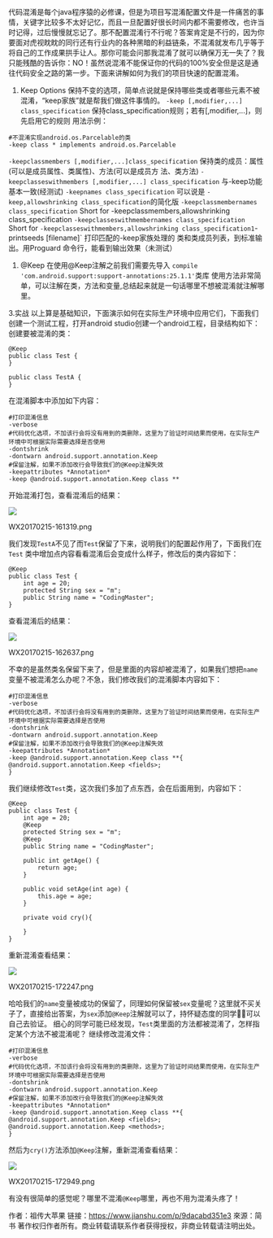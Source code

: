 代码混淆是每个java程序猿的必修课，但是为项目写混淆配置文件是一件痛苦的事情，关键字比较多不太好记忆，而且一旦配置好很长时间内都不需要修改，也许当时记得，过后慢慢就忘记了。那不配置混淆行不行呢？答案肯定是不行的，因为你要面对虎视眈眈的同行还有行业内的各种黑暗的利益链条，不混淆就发布几乎等于将自己的工作成果拱手让人。那你可能会问那我混淆了就可以确保万无一失了？我只能残酷的告诉你：NO！虽然说混淆不能保证你的代码的100%安全但是这是通往代码安全之路的第一步。下面来讲解如何为我们的项目快速的配置混淆。

1.  Keep Options 保持不变的选项，简单点说就是保持哪些类或者哪些元素不被混淆，“keep家族”就是帮我们做这件事情的。
    `-keep [,modifier,...] class_specification`
    保持class_specification规则；若有[,modifier,...]，则先启用它的规则
    用法示例：

```
#不混淆实现android.os.Parcelable的类
-keep class * implements android.os.Parcelable

```

`-keepclassmembers [,modifier,...]class_specification`
保持类的成员：属性(可以是成员属性、类属性)、方法(可以是成员方 法、类方法)
`-keepclasseswithmembers [,modifier,...] class_specification`
与-keep功能基本一致(经测试)
`-keepnames class_specification`
可以说是 `-keep,allowshrinking class_specification`的简化版
`-keepclassmembernames class_specification`
Short for -keepclassmembers,allowshrinking class_specification
`-keepclasseswithmembernames class_specification`
Short for `-keepclasseswithmembers,allowshrinking class_specification1`-printseeds [filename]`
打印匹配的-keep家族处理的 类和类成员列表，到标准输出。用Proguard 命令行，能看到输出效果（未测试）

1.  @Keep
    在使用@Keep注解之前我们需要先导入
    `compile 'com.android.support:support-annotations:25.1.1'`类库
    使用方法非常简单，可以注解在类，方法和变量,总结起来就是一句话哪里不想被混淆就注解哪里。

3.实战
以上算是基础知识，下面演示如何在实际生产环境中应用它们，下面我们创建一个测试工程，打开android studio创建一个android工程，目录结构如下：
创建要被混淆的类：

```
@Keep
public class Test {
}

public class TestA {
}

```

在混淆脚本中添加如下内容：

```
#打印混淆信息
-verbose
#代码优化选项，不加该行会将没有用到的类删除，这里为了验证时间结果而使用，在实际生产环境中可根据实际需要选择是否使用
-dontshrink
-dontwarn android.support.annotation.Keep
#保留注解，如果不添加改行会导致我们的@Keep注解失效
-keepattributes *Annotation*
-keep @android.support.annotation.Keep class **

```

开始混淆打包，查看混淆后的结果：

![](https://upload-images.jianshu.io/upload_images/1857802-a3ef2f612d566076.png?imageMogr2/auto-orient/strip%7CimageView2/2/w/700)

WX20170215-161319.png

我们发现`TestA`不见了而`Test`保留了下来，说明我们的配置起作用了，下面我们在`Test` 类中增加点内容看看混淆后会变成什么样子，修改后的类内容如下：

```
@Keep
public class Test {
    int age = 20;
    protected String sex = "m";
    public String name = "CodingMaster";
}

```

查看混淆后的结果：

![](https://upload-images.jianshu.io/upload_images/1857802-9c4951c19d40a340.png?imageMogr2/auto-orient/strip%7CimageView2/2/w/700)

WX20170215-162637.png

不幸的是虽然类名保留下来了，但是里面的内容却被混淆了，如果我们想把`name`变量不被混淆怎么办呢？不急，我们修改我们的混淆脚本内容如下：

```
#打印混淆信息
-verbose
#代码优化选项，不加该行会将没有用到的类删除，这里为了验证时间结果而使用，在实际生产环境中可根据实际需要选择是否使用
-dontshrink
-dontwarn android.support.annotation.Keep
#保留注解，如果不添加改行会导致我们的@Keep注解失效
-keepattributes *Annotation*
-keep @android.support.annotation.Keep class **{
@android.support.annotation.Keep <fields>;
}

```

我们继续修改`Test`类，这次我们多加了点东西，会在后面用到，内容如下：

```
@Keep
public class Test {
    int age = 20;
    @Keep
    protected String sex = "m";
    @Keep
    public String name = "CodingMaster";

    public int getAge() {
        return age;
    }

    public void setAge(int age) {
        this.age = age;
    }

    private void cry(){

    }
}

```

重新混淆查看结果：

![](https://upload-images.jianshu.io/upload_images/1857802-9bf189ea8ee56b0c.png?imageMogr2/auto-orient/strip%7CimageView2/2/w/700)

WX20170215-172247.png

哈哈我们的`name`变量被成功的保留了，同理如何保留被`sex`变量呢？这里就不买关子了，直接给出答案，为`sex`添加`@Keep`注解就可以了，持怀疑态度的同学👨‍🎓可以自己去验证。
细心的同学可能已经发现，`Test`类里面的方法都被混淆了，怎样指定某个方法不被混淆呢？
继续修改混淆文件：

```
#打印混淆信息
-verbose
#代码优化选项，不加该行会将没有用到的类删除，这里为了验证时间结果而使用，在实际生产环境中可根据实际需要选择是否使用
-dontshrink
-dontwarn android.support.annotation.Keep
#保留注解，如果不添加改行会导致我们的@Keep注解失效
-keepattributes *Annotation*
-keep @android.support.annotation.Keep class **{
@android.support.annotation.Keep <fields>;
@android.support.annotation.Keep <methods>;
}

```

然后为`cry()`方法添加`@Keep`注解，重新混淆查看结果：

![](https://upload-images.jianshu.io/upload_images/1857802-9e2b22a3345daf71.png?imageMogr2/auto-orient/strip%7CimageView2/2/w/700)

WX20170215-172949.png

有没有很简单的感觉呢？哪里不混淆`@Keep`哪里，再也不用为混淆头疼了！

作者：祖传大苹果
链接：https://www.jianshu.com/p/9dacabd351e3
來源：简书
著作权归作者所有。商业转载请联系作者获得授权，非商业转载请注明出处。
